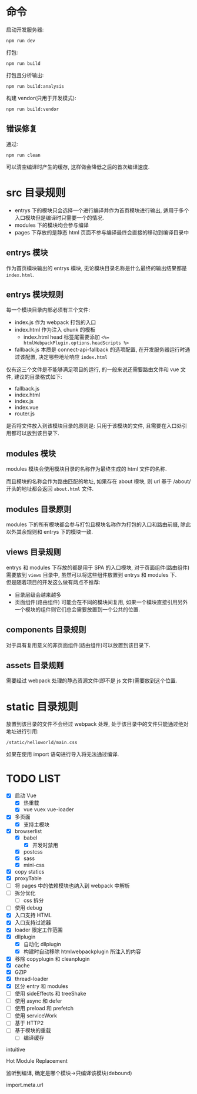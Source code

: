 # 命令

启动开发服务器:

```
npm run dev
```

打包:

```
npm run build
```

打包且分析输出:

```
npm run build:analysis
```

构建 vendor(只用于开发模式):

```
npm run build:vendor
```

## 错误修复

通过:

```
npm run clean
```

可以清空编译时产生的缓存, 这样做会降低之后的首次编译速度.

# src 目录规则

- entrys 下的模块只会选择一个进行编译并作为首页模块进行输出, 适用于多个入口模块但是编译时只需要一个的情况.
- modules 下的模块均会参与编译
- pages 下存放的是静态 html 页面不参与编译最终会直接的移动到编译目录中

## entrys 模块

作为首页模块输出的 entrys 模块, 无论模块目录名称是什么最终的输出结果都是 `index.html`.

## entrys 模块规则

每一个模块目录内部必须有三个文件:

- index.js 作为 webpack 打包的入口
- index.html 作为注入 chunk 的模板
  - index.html head 标签尾需要添加 `<%= htmlWebpackPlugin.options.headScripts %>`
- fallback.js 本质是 connect-api-fallback 的选项配置, 在开发服务器运行时通过该配置, 决定哪些地址响应 `index.html`

仅有这三个文件是不能够满足项目的运行, 的一般来说还需要路由文件和 vue 文件, 建议的目录格式如下:

- fallback.js
- index.html
- index.js
- index.vue
- router.js

是否将文件放入到该模块目录的原则是: 只用于该模块的文件, 且需要在入口处引用都可以放到该目录下.

## modules 模块

modules 模块会使用模块目录的名称作为最终生成的 html 文件的名称.

而且模块的名称会作为路由匹配的地址, 如果存在 about 模块, 则 url 基于 /about/ 开头的地址都会返回 `about.html` 文件.

## modules 目录原则

modules 下的所有模块都会参与打包且模块名称作为打包的入口和路由前缀, 除此以外其余规则和 entrys 下的模块一致.

## views 目录规则

entrys 和 modules 下存放的都是用于 SPA 的入口模块, 对于页面组件(路由组件)需要放到 `views` 目录中, 虽然可以将这些组件放置到 entrys 和 modules 下.  
但是随着项目的开发这么做有两点不推荐:

- 目录层级会越来越多
- 页面组件(路由组件) 可能会在不同的模块间复用, 如果一个模块直接引用另外一个模块的组件则它们总会需要放置到一个公共的位置.

## components 目录规则

对于具有复用意义的非页面组件(路由组件)可以放置到该目录下.

## assets 目录规则

需要经过 webpack 处理的静态资源文件(即不是 js 文件)需要放到这个位置.

# static 目录规则

放置到该目录的文件不会经过 webpack 处理, 处于该目录中的文件只能通过绝对地址进行引用:

```
/static/helloworld/main.css
```

如果在使用 import 语句进行导入将无法通过编译.

# TODO LIST

- [x] 启动 Vue
  - [x] 热重载
  - [x] vue vuex vue-loader
- [x] 多页面
  - [x] 支持主模块
- [x] browserlist
  - [x] babel
    - [x] 开发时禁用
  - [x] postcss
  - [x] sass
  - [x] mini-css
- [x] copy statics
- [x] proxyTable
- [ ] 将 pages 中的依赖模块也纳入到 webpack 中解析
- [ ] 拆分优化
  - [ ] css 拆分
- [ ] 使用 debug
- [x] 入口支持 HTML
- [x] 入口支持过滤器
- [x] loader 限定工作范围
- [x] dllplugin
  - [x] 自动化 dllplugin
  - [x] 构建时自动移除 htmlwebpackplugin 所注入的内容
- [x] 移除 copyplugin 和 cleanplugin
- [x] cache
- [x] GZIP
- [x] thread-loader
- [x] 区分 entry 和 modules
- [ ] 使用 sideEffects 和 treeShake
- [ ] 使用 async 和 defer
- [ ] 使用 preload 和 prefetch
- [ ] 使用 serviceWork
- [ ] 基于 HTTP2
- [ ] 基于模块的重载
  - [ ] 编译缓存

intuitive

Hot Module Replacement

监听到编译, 确定是哪个模块->只编译该模块(debound)

import.meta.url
